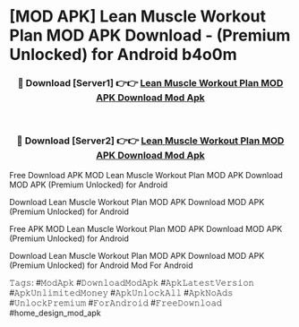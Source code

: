 # [MOD APK] Lean Muscle Workout Plan MOD APK Download - (Premium Unlocked) for Android b4o0m



<div align="center">
<h3>🔴 Download [Server1] 👉👉 <a href="https://momento.my/?title=Lean_Muscle_Workout_Plan_MOD_APK_Download">Lean Muscle Workout Plan MOD APK Download Mod Apk</a></h3><br>

<h3>🔴 Download [Server2] 👉👉 <a href="https://momento.my/?title=Lean_Muscle_Workout_Plan_MOD_APK_Download">Lean Muscle Workout Plan MOD APK Download Mod Apk</a></h3>
</div>



Free Download APK MOD Lean Muscle Workout Plan MOD APK Download MOD APK (Premium Unlocked) for Android

Download Lean Muscle Workout Plan MOD APK Download MOD APK (Premium Unlocked) for Android

Free APK MOD Lean Muscle Workout Plan MOD APK Download MOD APK (Premium Unlocked) for Android

Download Lean Muscle Workout Plan MOD APK Download MOD APK (Premium Unlocked) for Android Mod For Android

𝚃𝚊𝚐𝚜: #𝙼𝚘𝚍𝙰𝚙𝚔 #𝙳𝚘𝚠𝚗𝚕𝚘𝚊𝚍𝙼𝚘𝚍𝙰𝚙𝚔 #𝙰𝚙𝚔𝙻𝚊𝚝𝚎𝚜𝚝𝚅𝚎𝚛𝚜𝚒𝚘𝚗 #𝙰𝚙𝚔𝚄𝚗𝚕𝚒𝚖𝚒𝚝𝚎𝚍𝙼𝚘𝚗𝚎𝚢 #𝙰𝚙𝚔𝚄𝚗𝚕𝚘𝚌𝚔𝙰𝚕𝚕 #𝙰𝚙𝚔𝙽𝚘𝙰𝚍𝚜 #𝚄𝚗𝚕𝚘𝚌𝚔𝙿𝚛𝚎𝚖𝚒𝚞𝚖 #𝙵𝚘𝚛𝙰𝚗𝚍𝚛𝚘𝚒𝚍 #𝙵𝚛𝚎𝚎𝙳𝚘𝚠𝚗𝚕𝚘𝚊𝚍 #home_design_mod_apk
